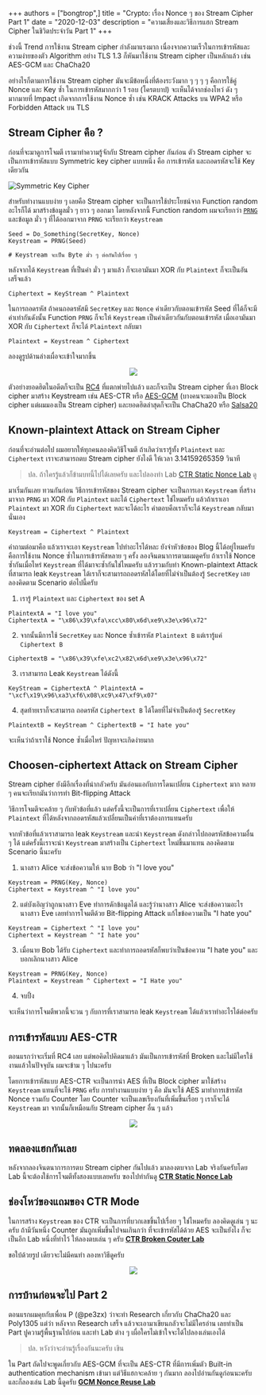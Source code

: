 +++ 
authors = ["bongtrop",]
title = "Crypto: เรื่อง Nonce ๆ ของ Stream Cipher Part 1"
date = "2020-12-03"
description = "ความเสี่ยงและวิธีการแฮก Stream Cipher ในชิวิตประจำวัน Part 1"
+++

ช่วงนี้ Trend การใช้งาน Stream cipher กำลังมาแรงมาก เนื่องจากความเร็วในการเข้ารหัสและความง่ายของตัว Algorithm อย่าง TLS 1.3 ก็หันมาใช้งาน Stream cipher เป็นหลักแล้ว เช่น AES-GCM และ ChaCha20 

อย่างไรก็ตามการใช้งาน Stream cipher มันจะมีข้อหนึ่งที่ต้องระวังมาก ๆ ๆ ๆ ๆ คือการใช้คู่ Nonce และ Key ซ้ำ ในการเข้ารหัสมากกว่า 1 รอบ (โครตบาป) จะเห็นได้จากช่องโหว่ ดัง ๆ มากมายที่ Impact เกิดจากการใช้งาน Nonce ซ้ำ เช่น 
KRACK Attacks บน WPA2 หรือ Forbidden Attack บน TLS

## Stream Cipher คือ ?

ก่อนที่จะมาดูการโจมตี เรามาทำความรู้จักกับ Stream cipher กันก่อน ตัว Stream cipher จะเป็นการเข้ารหัสแบบ Symmetric key cipher แบบหนึ่ง คือ การเข้ารหัส และถอดรหัสจะใช้ Key เดียวกัน

![Symmetric Key Cipher](https://ggez.cc/img/symmetric_key_cipher.png)

สำหรับทำงานแบบง่าย ๆ เลยคือ Stream cipher จะเป็นการใช้ประโยชน์จาก Function random อะไรก็ได้ มาสร้างข้อมูลมั่ว ๆ ยาว ๆ ออกมา โดยหลังจากนี้ Function random ผมจะเรียกว่า [`PRNG`](https://en.wikipedia.org/wiki/Pseudorandom_number_generator) และข้อมูล มั่ว ๆ ที่ได้ออกมาจาก `PRNG` จะเรียกว่า `Keystream`

```
Seed = Do_Something(SecretKey, Nonce)
Keystream = PRNG(Seed)

# Keystream จะเป็น Byte มั่ว ๆ ต่อกันไปเรื่อย ๆ
```

หลังจากได้ `Keystream` ที่เป็นค่า มั่ว ๆ มาแล้ว ก็จะเอามันมา XOR กับ `Plaintext` ก็จะเป็นอันเสร็จแล้ว

```
Ciphertext = KeyStream ^ Plaintext
```

ในการถอดรหัส ถ้าคนถอดรหัสมี `SecretKey` และ `Nonce` ค่าเดียวกับตอนเข้ารหัส Seed ที่ได้ก็จะมีค่าเท่ากันดังนั้น Function `PRNG` ก็จะให้ `Keystream` เป็นค่าเดียวกันกับตอนเข้ารหัส เมื่อเอามันมา XOR กับ `Ciphertext` ก็จะได้ `Plaintext` กลับมา

```
Plaintext = Keystream ^ Ciphertext
```

ลองดูรูปด้านล่างเผื่อจะเข้าใจมากขึ้น

<p align="center">
  <img src="https://ggez.cc/img/stream_cipher.png">
</p>

ตัวอย่างยอดฮิตในอดีตก็จะเป็น [RC4](https://en.wikipedia.org/wiki/RC4) ที่แตกพ่ายไปแล้ว และก็จะเป็น Stream cipher ที่เอา Block cipher มาสร้าง Keystream เช่น AES-CTR หรือ [AES-GCM](https://en.wikipedia.org/wiki/Galois/Counter_Mode) (บางคนจะมองเป็น Block cipher แต่ผมมองเป็น Stream cipher) และยอดฮิตล่าสุดก็จะเป็น ChaCha20 หรือ [Salsa20](https://en.wikipedia.org/wiki/Salsa20)

## Known-plaintext Attack on Stream Cipher

ก่อนที่จะอ่านต่อไป ผมอยากให้ทุกคนลองคิดวิธีโจมตี ถ้าเกิดว่าเรารู้ทั้ง `Plaintext` และ `Ciphertext` เราจะสามารถตบ Stream cipher ยังไงดี ให้เวลา 3.14159265359 วินาที

> ปล. ถ้าใครรู้แล้วก็ข้ามบทนี้ไปได้เลยครับ และไปลองทำ Lab [CTR Static Nonce Lab](https://lab.suam.wtf/lab/suam-team/ctr-static-nonce-lab) ดู

มาเริ่มกันเลย ทวนกันก่อน วิธีการเข้ารหัสของ Stream cipher จะเป็นการเอา `Keystream` ที่สร้างมาจาก `PRNG` มา XOR กับ `Plaintext` และได้ `Ciphertext` ใช่ไหมครับ แล้วถ้าเราเอา `Plaintext` มา XOR กับ `Ciphertext` หละจะได้อะไร คำตอบคือเราก็จะได้ `Keystream` กลับมานั่นเอง

```
Keystream = Ciphertext ^ Plaintext
```

คำถามต่อมาคือ แล้วเราจะเอา `Keystream` ไปทำอะไรได้หละ ยังจำหัวข้อของ Blog นี้ได้อยู่ไหมครับ คือการใช้งาน Nonce ซ้ำในการเข้ารหัสหลาย ๆ ครั้ง ลองจินตนาการตามผมดูครับ ถ้าเราใช้ Nonce ซ้ำกันเมื่อไหร่ `Keystream` ที่ได้มาจะซ้ำกันใช่ไหมครับ แล้วรวมกับท่า Known-plaintext Attack ที่สามารถ leak `Keystream` ได้เราก็จะสามารถถอดรหัสได้โดยที่ไม่จำเป็นต้องรู้ `SecretKey` เลย ลองคิดตาม Scenario ต่อไปนี้ครับ

1. เรารู้ `Plaintext` และ `Ciphertext` ของ set A
```
PlaintextA = "I love you"
CiphertextA = "\x86\x39\xfa\xcc\x80\x6d\xe9\x3e\x96\x72"
```

2. จากนั้นมีการใช้ `SecretKey` และ Nonce ซ้ำเข้ารหัส `Plaintext B` แต่เรารู้แค่ `Ciphertext B`
```
CiphertextB = "\x86\x39\xfe\xc2\x82\x6d\xe9\x3e\x96\x72"
```

3. เราสามารถ Leak `Keystream` ได้ดังนี้
```
KeyStream = CiphertextA ^ PlaintextA = "\xcf\x19\x96\xa3\xf6\x08\xc9\x47\xf9\x07"
```

4. สุดท้ายเราก็จะสามารถ ถอดรหัส `Ciphertext B` ได้โดยที่ไม่จำเป็นต้องรู้ `SecretKey`
```
PlaintextB = KeyStream ^ CiphertextB = "I hate you"
```

จะเห็นว่าถ้าเราใช้ Nonce ซ้ำเมื่อไหร่ ปัญหาจะเกิดง่ายมาก

## Choosen-ciphertext Attack on Stream Cipher

Stream cipher ยังมีอีกเรื่องที่น่ากลัวครับ มันอ่อนแอกับการโดนเปลี่ยน `Ciphertext` มาก หลาย ๆ คนจะเรียกมันว่าการทำ Bit-flipping Attack 

วิธีการโจมตีจะคล้าย ๆ กับหัวข้อที่แล้ว แต่ครั้งนี้จะเป็นการที่เราเปลี่ยน `Ciphertext` เพื่อให้ `Plaintext` ที่ได้หลังจากถอดรหัสแล้วเปลี่ยนเป็นค่าที่เราต้องการแทนครับ 

จากหัวข้อที่แล้วเราสามารถ leak `Keystream` และนำ `Keystream` ดังกล่าวไปถอดรหัสข้อความอื่น ๆ ได้ แต่ครั้งนี้เราจะนำ `Keystream` มาสร้างเป็น `Ciphertext` ใหม่ขึ้นมาแทน ลองคิดตาม Scenario นี้นะครับ

1. นางสาว Alice จะส่งข้อความให้ นาย Bob ว่า "I love you"
```
Keystream = PRNG(Key, Nonce)
Ciphertext = Keystream ^ "I love you"
```

2. แต่บังเอิญว่าถูกนางสาว Eve ทำการดักข้อมูลได้ และรู้ว่านางสาว Alice จะส่งข้อความอะไร นางสาว Eve เลยทำการโจมตีด้วย Bit-flipping Attack แก้ไขข้อความเป็น "I hate you"
```
Keystream = Ciphertext ^ "I love you"
Ciphertext = Keystream ^ "I hate you"
```

3. เมื่อนาย Bob ได้รับ `Ciphertext` และทำการถอดรหัสก็พบว่าเป็นข้อความ "I hate you" และบอกเลิกนางสาว Alice
```
Keystream = PRNG(Key, Nonce)
Plaintext = Keystream ^ Ciphertext = "I Hate you"
```

4. จบปิ้ง

จะเห็นว่าการโจมตีพวกนี้จะวน ๆ กับการที่เราสามารถ leak `Keystream` ได้แล้วเราทำอะไรได้ต่อครับ

## การเข้ารหัสแบบ AES-CTR

ตอนแรกว่าจะเริ่มที่ RC4 เลย แต่พอคิดไปคิดมาแล้ว มันเป็นการเข้ารหัสที่ Broken และไม่มีใครใช้งานแล้วในปัจจุบัน ผมจะข้าม ๆ ไปนะครับ

โดยการเข้ารหัสแบบ AES-CTR จะเป็นการนำ AES ที่เป็น Block cipher มาใช้สร้าง `Keystream` แทนที่จะใช้ `PRNG` ครับ การทำงานแบบง่าย ๆ คือ มันจะใช้ AES มาทำการเข้ารหัส Nonce รวมกับ Counter โดย Counter จะเป็นเลขเรียงกันที่เพิ่มขึ้นเรื่อย ๆ เราก็จะได้ `Keystream` มา จากนั้นก็เหมือนกับ Stream cipher อื่น ๆ แล้ว

<p align="center">
  <img src="https://ggez.cc/img/aes_ctr.png">
</p>

## ทดลองแฮกกันเลย

หลังจากลองจินตนาการการตบ Stream cipher กันไปแล้ว มาลองตบจาก Lab จริงกันครับโดย Lab นี้จะต้องใช้การโจมตีทั้งสองแบบเลยครับ ฃองไปทำกันดู **[CTR Static Nonce Lab](https://lab.suam.wtf/lab/suam-team/ctr-static-nonce-lab)**

## ช่องโหว่ของแถมของ CTR Mode

ในการสร้าง `Keystream` ของ CTR จะเป็นการที่บวกเลขขึ้นไปเรื่อย ๆ ใช่ไหมครับ ลองคิดดูเล่น ๆ นะครับ ถ้ามีวันหนึ่ง Counter มันถูกเพิ่มขึ้นไปจนเกินกว่า ที่จะเข้ารหัสได้ด้วย AES จะเป็นยังไง ก็จะเป็นอีก Lab หนึ่งที่ทำไว้ ให้ลองตบเล่น ๆ ครับ **[CTR Broken Couter Lab](https://lab.suam.wtf/lab/suam-team/ctr-broken-couter-lab)**

ขอใบ้ด้วยรูป เดียวจะไม่มีคนทำ ลองหาวิธีดูครับ

<p align="center">
  <img src="https://ggez.cc/img/broken_counter.png">
</p>

## การบ้านก่อนจะไป Part 2

ตอนแรกผมคุยกับเพื่อน P (@pe3zx) ว่าจะทำ Research เกี่ยวกับ ChaCha20 และ Poly1305 แต่ว่า หลังจาก Research เสร็จ แล้วจะเอามาเขียนกลัวจะไม่มีใครอ่าน เลยทำเป็น Part ปูความรู้พื้นฐานไปก่อน และทำ Lab ต่าง ๆ เผื่อใครไม่เข้าใจจะได้ไปลองเล่นเองได้

> ปล. หวังว่าจะอ่านรู้เรื่องกันนะครับ เขิน

ใน Part ถัดไปจะพูดเกี่ยวกับ AES-GCM ที่จะเป็น AES-CTR ที่มีการเพิ่มตัว Built-in authentication mechanism เข้ามา แต่วิธีแฮกจะคล้าย ๆ กันมาก ลองไปอ่านกันดูก่อนนะครับ และก็ลองเล่น Lab นี้ดูครับ **[GCM Nonce Reuse Lab](https://lab.suam.wtf/lab/suam-team/gcm-nonce-reuse-lab)**
